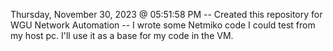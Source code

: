 Thursday, November 30, 2023 @ 05:51:58 PM
 -- Created this repository for WGU Network Automation
 -- I wrote some Netmiko code I could test from my host pc. I'll use it as a base for my code in the VM. 
